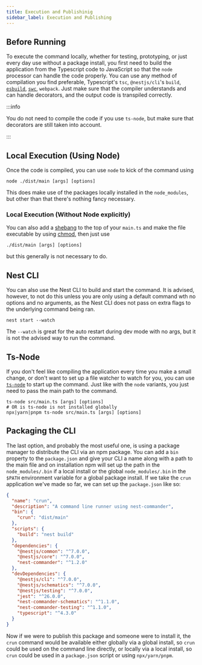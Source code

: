 ```yaml
---
title: Execution and Publishinig
sidebar_label: Execution and Publishing
---
```


## Before Running

To execute the command locally, whether for testing, prototyping, or just every day use without a package install, you first need to build the application from the Typescript code to JavaScript so that the `node` processor can handle the code properly. You can use any method of compilation you find preferable, Typescript's `tsc`, `@nestjs/cli`'s `build`, [`esbuild`](https://esbuild.github.io/), [`swc`](https://esbuild.github.io/), `webpack`. Just make sure that the compiler understands and can handle decorators, and the output code is transpiled correctly.

:::info

You do not need to compile the code if you use `ts-node`, but make sure that decorators are still taken into account.

:::

## Local Execution (Using Node)

Once the code is compiled, you can use `node` to kick of the command using

```shell
node ./dist/main [args] [options]
```

This does make use of the packages locally installed in the `node_modules`, but other than that there's nothing fancy necessary.

### Local Execution (Without Node explicitly)

You can also add a [shebang](<https://en.wikipedia.org/wiki/Shebang_(Unix)>) to the top of your `main.ts` and make the file executable by using [chmod](https://en.wikipedia.org/wiki/Chmod), then just use

```shell
./dist/main [args] [options]
```

but this generally is not necessary to do.

## Nest CLI

You can also use the Nest CLI to build and start the command. It is advised, however, to not do this unless you are only using a default command wth no options and no arguments, as the Nest CLI does not pass on extra flags to the underlying command being ran.

```shell
nest start --watch
```

The `--watch` is great for the auto restart during dev mode with no args, but it is not the advised way to run the command.

## Ts-Node

If you don't feel like compiling the application every time you make a small change, or don't want to set up a file watcher to watch for you, you can use [`ts-node`](https://github.com/TypeStrong/ts-node) to start up the command. Just like with the `node` variants, you just need to pass the main path to the command.

```shell
ts-node src/main.ts [args] [options]
# OR is ts-node is not installed globally
npx|yarn|pnpm ts-node src/main.ts [args] [options]
```

## Packaging the CLI

The last option, and probably the most useful one, is using a package manager to distribute the CLI via an npm package. You can add a `bin` property to the `package.json` and give your CLI a name along with a path to the main file and on installation npm will set up the path in the `node_modules/.bin` if a local install or the global `node_modules/.bin` in the `$PATH` environment variable for a global package install. If we take the `crun` application we've made so far, we can set up the `package.json` like so:

```json
{
  "name": "crun",
  "description": "A command line runner using nest-commander",
  "bin": {
    "crun": "dist/main"
  },
  "scripts": {
    "build": "nest build"
  },
  "dependencies": {
    "@nestjs/common": "^7.0.0",
    "@nestjs/core": "^7.0.0",
    "nest-commander": "^1.2.0"
  },
  "devDependencies": {
    "@nestjs/cli": "^7.0.0",
    "@nestjs/schematics": "^7.0.0",
    "@nestjs/testing": "^7.0.0",
    "jest": "^26.0.0",
    "nest-commander-schematics": "^1.1.0",
    "nest-commander-testing": "^1.1.0",
    "typescript": "^4.3.0"
  }
}
```

Now if we were to publish this package and someone were to install it, the `crun` command would be available either globally via a global install, so `crun` could be used on the command line directly, or locally via a local install, so `crun` could be used in a `package.json` script or using `npx/yarn/pnpm`.
